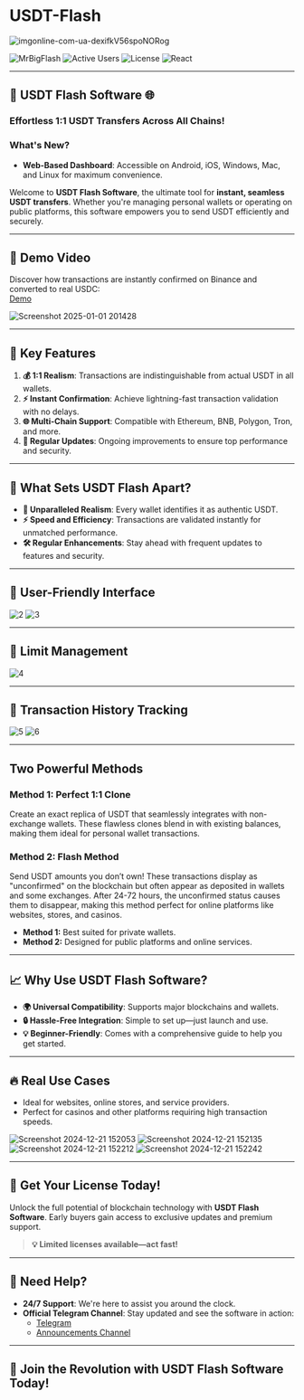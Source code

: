 # USDT-Flash

![imgonline-com-ua-dexifkV56spoNORog](https://github.com/user-attachments/assets/e219fe44-b8a5-4b3c-95c0-c0d2201408d8)

![MrBigFlash](https://img.shields.io/badge/MrBigFlash-gray?style=flat&logoColor=white)
![Active Users](https://img.shields.io/badge/ActiveUsers-437-gray?labelColor=green)
![License](https://img.shields.io/badge/License-MIT-blue)
![React](https://img.shields.io/badge/React-latest-orange?logo=react&logoColor=white)

---

## 🚀 **USDT Flash Software** 🌐  
### **Effortless 1:1 USDT Transfers Across All Chains!**  

### **What's New?**
- **Web-Based Dashboard**: Accessible on Android, iOS, Windows, Mac, and Linux for maximum convenience.

Welcome to **USDT Flash Software**, the ultimate tool for **instant, seamless USDT transfers**. Whether you're managing personal wallets or operating on public platforms, this software empowers you to send USDT efficiently and securely.

---

## 🎥 **Demo Video**  
Discover how transactions are instantly confirmed on Binance and converted to real USDC:  
[Demo](https://www.youtube.com/watch?v=xnVNadFFbF8&t)

![Screenshot 2025-01-01 201428](https://github.com/user-attachments/assets/8f61b03a-b6b3-4d6a-8ac8-d03ad3b7e551)

---

## 🌟 **Key Features**

1. **💰 1:1 Realism**: Transactions are indistinguishable from actual USDT in all wallets.  
2. **⚡ Instant Confirmation**: Achieve lightning-fast transaction validation with no delays.  
3. **🌐 Multi-Chain Support**: Compatible with Ethereum, BNB, Polygon, Tron, and more.  
4. **🔄 Regular Updates**: Ongoing improvements to ensure top performance and security.  

---

## 🌟 **What Sets USDT Flash Apart?**

- **👀 Unparalleled Realism**: Every wallet identifies it as authentic USDT.  
- **⚡ Speed and Efficiency**: Transactions are validated instantly for unmatched performance.  
- **🛠️ Regular Enhancements**: Stay ahead with frequent updates to features and security.  

---

## 🌟 **User-Friendly Interface**

![2](https://github.com/user-attachments/assets/465819f6-c5ed-4518-95aa-fbbb48be56dc)
![3](https://github.com/user-attachments/assets/60e5ec0a-099c-45fe-afdb-0e9e521fdbb1)

---

## 🌟 **Limit Management**

![4](https://github.com/user-attachments/assets/45b48066-f833-49e8-9083-1d0df3cf624c)

---

## 🌟 **Transaction History Tracking**

![5](https://github.com/user-attachments/assets/de21a7b0-301c-4933-938e-3f6fda40e237)
![6](https://github.com/user-attachments/assets/a9c9703e-2bf8-4358-a753-8b7b1dd6fa75)

---

## **Two Powerful Methods**

### **Method 1: Perfect 1:1 Clone**
Create an exact replica of USDT that seamlessly integrates with non-exchange wallets. These flawless clones blend in with existing balances, making them ideal for personal wallet transactions.

### **Method 2: Flash Method**
Send USDT amounts you don’t own! These transactions display as "unconfirmed" on the blockchain but often appear as deposited in wallets and some exchanges. After 24-72 hours, the unconfirmed status causes them to disappear, making this method perfect for online platforms like websites, stores, and casinos.

- **Method 1:** Best suited for private wallets.  
- **Method 2:** Designed for public platforms and online services.  

---

## 📈 **Why Use USDT Flash Software?**

- **🌍 Universal Compatibility**: Supports major blockchains and wallets.  
- **🔒 Hassle-Free Integration**: Simple to set up—just launch and use.  
- **💡 Beginner-Friendly**: Comes with a comprehensive guide to help you get started.  

---

## 🔥 **Real Use Cases**

- Ideal for websites, online stores, and service providers.  
- Perfect for casinos and other platforms requiring high transaction speeds.  

![Screenshot 2024-12-21 152053](https://github.com/user-attachments/assets/a8dcf1bc-458c-426d-be42-1fb9446b66e7)
![Screenshot 2024-12-21 152135](https://github.com/user-attachments/assets/48ddd10b-652c-41cf-bb3f-f1081aaf3989)
![Screenshot 2024-12-21 152212](https://github.com/user-attachments/assets/3d5d5e01-7032-4caf-ac5f-4751a2bd56fd)
![Screenshot 2024-12-21 152242](https://github.com/user-attachments/assets/1df68cea-7a2c-4e18-9781-6f17f8b053c9)

---

## 🛒 **Get Your License Today!**

Unlock the full potential of blockchain technology with **USDT Flash Software**. Early buyers gain access to exclusive updates and premium support.

> **💡 Limited licenses available—act fast!**

---

## 📧 **Need Help?**

- **24/7 Support**: We're here to assist you around the clock.  
- **Official Telegram Channel**: Stay updated and see the software in action:  
  - [Telegram](https://t.me/mrbigflashh)  
  - [Announcements Channel](https://t.me/mrbigflash1)  

---

## 🚀 **Join the Revolution with USDT Flash Software Today!**

